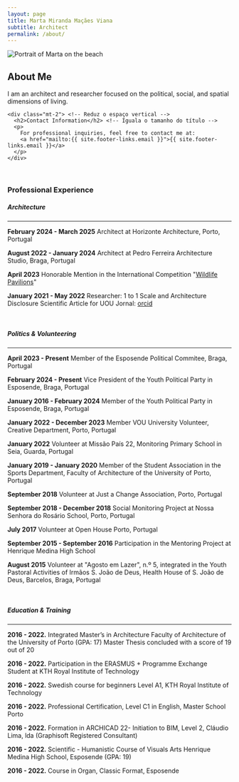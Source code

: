 ```yaml
---
layout: page
title: Marta Miranda Maçães Viana
subtitle: Architect
permalink: /about/
---
```


<div class="row pt-3 align-items-stretch"> 
  <div class="col-lg-7">
    <img src="{{site.baseurl}}/assets/images/marta_on_the_beach.webp" 
         class="img-fluid h-100" 
         style="object-fit: contain;" 
         alt="Portrait of Marta on the beach">
  </div>

  <div class="col-lg-5 d-flex flex-column justify-content-between">
    <div>
      <h2>About Me</h2>
      <p>I am an architect and researcher focused on the political, social, and spatial dimensions of living.</p>
    </div>

    <div class="mt-2"> <!-- Reduz o espaço vertical -->
      <h2>Contact Information</h2> <!-- Iguala o tamanho do título -->
      <p>
        For professional inquiries, feel free to contact me at: 
        <a href="mailto:{{ site.footer-links.email }}">{{ site.footer-links.email }}</a>
      </p> 
    </div>
  </div>
</div>


<br/>

### Professional Experience

##### Architecture
<hr/>

**​February 2024 - March 2025** Architect at Horizonte Architecture, Porto, Portugal

**​August 2022 - January 2024** Architect at Pedro Ferreira Architecture Studio, Braga, Portugal

**April 2023** Honorable Mention in the International Competition "[Wildlife Pavilions](https://www.terravivacompetitions.com/wildlife-pavilions-competition-results-2023/)"

**January 2021 - May 2022**  Researcher: 1 to 1 Scale and Architecture Disclosure 
Scientific Article for UOU Jornal: [orcid](https://orcid.org/0000-0002-9994-7610)

<br/>

##### Politics & Volunteering
<hr/>

**​April 2023 - Present** Member of the Esposende Political Commitee, Braga, Portugal


**February 2024 - Present** Vice President of the Youth Political Party in Esposende, Braga, Portugal


**January 2016 - February 2024** Member of the Youth Political Party in Esposende, Braga, Portugal


**January 2022 - December 2023** Member VOU University Volunteer, Creative Department, Porto, Portugal


**January 2022** Volunteer at Missão País 22, Monitoring Primary School in Seia, Guarda, Portugal


**January 2019 - January 2020** Member of the Student Association in the Sports Department, Faculty of Architecture of the University of Porto, Portugal

**September 2018** Volunteer at Just a Change Association, Porto, Portugal

**September 2018 - December 2018** Social Monitoring Project at Nossa Senhora do Rosário School, Porto, Portugal

**July 2017** Volunteer at Open House Porto, Portugal

**September 2015 - September 2016** Participation in the Mentoring Project at Henrique Medina High School

**August 2015** Volunteer at "Agosto em Lazer", n.º 5, integrated in the Youth Pastoral Activities of Irmãos S. João de Deus, Health House of S. João de Deus, Barcelos, Braga, Portugal

<br/>

##### Education & Training
<hr/>

**2016 - 2022.** Integrated Master’s in Architecture Faculty of Architecture of the University of Porto (GPA: 17)
Master Thesis concluded with a score of 19 out of 20

**2016 - 2022.** Participation in the ERASMUS + Programme Exchange Student at KTH Royal Institute of Technology

**2016 - 2022.** Swedish course for beginners Level A1, KTH Royal Institute of Technology

**2016 - 2022.** Professional Certification, Level C1 in English, Master School Porto

**2016 - 2022.** Formation in ARCHICAD 22- Initiation to BIM, Level 2, Cláudio Lima, lda (Graphisoft Registered Consultant)

**2016 - 2022.** Scientific - Humanistic Course of Visuals Arts
Henrique Medina High School, Esposende (GPA: 19)

**2016 - 2022.** Course in Organ, Classic Format, Esposende
